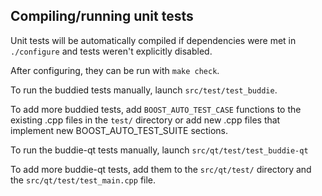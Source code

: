 Compiling/running unit tests
------------------------------------

Unit tests will be automatically compiled if dependencies were met in `./configure`
and tests weren't explicitly disabled.

After configuring, they can be run with `make check`.

To run the buddied tests manually, launch `src/test/test_buddie`.

To add more buddied tests, add `BOOST_AUTO_TEST_CASE` functions to the existing
.cpp files in the `test/` directory or add new .cpp files that
implement new BOOST_AUTO_TEST_SUITE sections.

To run the buddie-qt tests manually, launch `src/qt/test/test_buddie-qt`

To add more buddie-qt tests, add them to the `src/qt/test/` directory and
the `src/qt/test/test_main.cpp` file.
